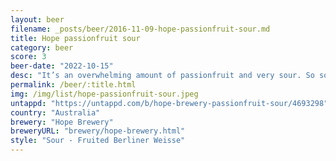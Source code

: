 ```yaml
---
layout: beer
filename: _posts/beer/2016-11-09-hope-passionfruit-sour.md
title: Hope passionfruit sour
category: beer
score: 3
beer-date: "2022-10-15"
desc: "It’s an overwhelming amount of passionfruit and very sour. So sour it leaves my mouth dry"
permalink: /beer/:title.html
img: /img/list/hope-passionfruit-sour.jpeg
untappd: "https://untappd.com/b/hope-brewery-passionfruit-sour/4693298"
country: "Australia"
brewery: "Hope Brewery"
breweryURL: "brewery/hope-brewery.html"
style: "Sour - Fruited Berliner Weisse"
---
```

